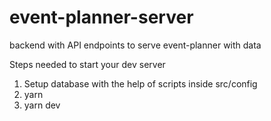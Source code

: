 # event-planner-server
backend with API endpoints to serve event-planner with data

Steps needed to start your dev server
1. Setup database with the help of scripts inside src/config
2. yarn 
3. yarn dev
